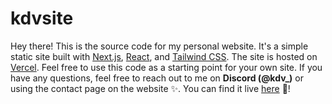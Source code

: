 # kdvsite

Hey there! This is the source code for my personal website. It's a simple static site built with [Next.js](https://nextjs.org/), [React](https://reactjs.org/), and [Tailwind CSS](https://tailwindcss.com/). The site is hosted on [Vercel](https://vercel.com/). Feel free to use this code as a starting point for your own site. If you have any questions, feel free to reach out to me on **Discord (@kdv\_)** or using the contact page on the website ✨. You can find it live [here](https://kdv.one/) 🚀!
